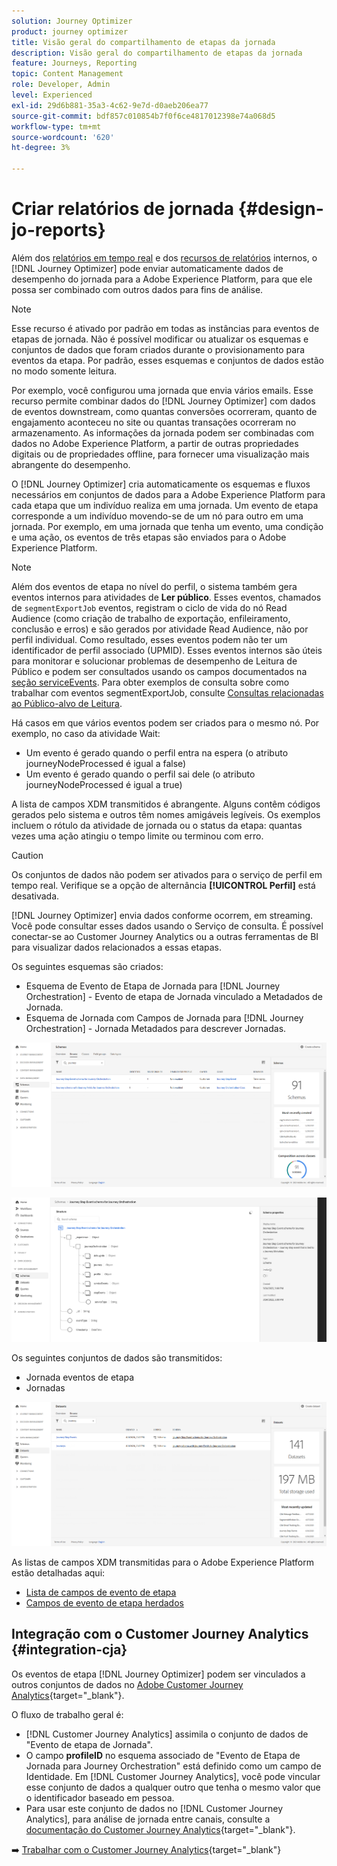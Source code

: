 ```yaml
---
solution: Journey Optimizer
product: journey optimizer
title: Visão geral do compartilhamento de etapas da jornada
description: Visão geral do compartilhamento de etapas da jornada
feature: Journeys, Reporting
topic: Content Management
role: Developer, Admin
level: Experienced
exl-id: 29d6b881-35a3-4c62-9e7d-d0aeb206ea77
source-git-commit: bdf857c010854b7f0f6ce4817012398e74a068d5
workflow-type: tm+mt
source-wordcount: '620'
ht-degree: 3%

---
```


# Criar relatórios de jornada {#design-jo-reports}

Além dos [relatórios em tempo real](live-report.md) e dos [recursos de relatórios](report-gs-cja.md) internos, o [!DNL Journey Optimizer] pode enviar automaticamente dados de desempenho do jornada para a Adobe Experience Platform, para que ele possa ser combinado com outros dados para fins de análise.

>[!NOTE]
>
>Esse recurso é ativado por padrão em todas as instâncias para eventos de etapas de jornada. Não é possível modificar ou atualizar os esquemas e conjuntos de dados que foram criados durante o provisionamento para eventos da etapa. Por padrão, esses esquemas e conjuntos de dados estão no modo somente leitura.

Por exemplo, você configurou uma jornada que envia vários emails. Esse recurso permite combinar dados do [!DNL Journey Optimizer] com dados de eventos downstream, como quantas conversões ocorreram, quanto de engajamento aconteceu no site ou quantas transações ocorreram no armazenamento. As informações da jornada podem ser combinadas com dados no Adobe Experience Platform, a partir de outras propriedades digitais ou de propriedades offline, para fornecer uma visualização mais abrangente do desempenho.

O [!DNL Journey Optimizer] cria automaticamente os esquemas e fluxos necessários em conjuntos de dados para a Adobe Experience Platform para cada etapa que um indivíduo realiza em uma jornada. Um evento de etapa corresponde a um indivíduo movendo-se de um nó para outro em uma jornada. Por exemplo, em uma jornada que tenha um evento, uma condição e uma ação, os eventos de três etapas são enviados para o Adobe Experience Platform.

>[!NOTE]
>
>Além dos eventos de etapa no nível do perfil, o sistema também gera eventos internos para atividades de **Ler público**. Esses eventos, chamados de `segmentExportJob` eventos, registram o ciclo de vida do nó Read Audience (como criação de trabalho de exportação, enfileiramento, conclusão e erros) e são gerados por atividade Read Audience, não por perfil individual. Como resultado, esses eventos podem não ter um identificador de perfil associado (UPMID). Esses eventos internos são úteis para monitorar e solucionar problemas de desempenho de Leitura de Público e podem ser consultados usando os campos documentados na [seção serviceEvents](../reports/sharing-field-list.md#servicevents-field). Para obter exemplos de consulta sobre como trabalhar com eventos segmentExportJob, consulte [Consultas relacionadas ao Público-alvo de Leitura](../reports/query-examples.md#read-segment-queries).

Há casos em que vários eventos podem ser criados para o mesmo nó. Por exemplo, no caso da atividade Wait:

* Um evento é gerado quando o perfil entra na espera (o atributo journeyNodeProcessed é igual a false)
* Um evento é gerado quando o perfil sai dele (o atributo journeyNodeProcessed é igual a true)

A lista de campos XDM transmitidos é abrangente. Alguns contêm códigos gerados pelo sistema e outros têm nomes amigáveis legíveis. Os exemplos incluem o rótulo da atividade de jornada ou o status da etapa: quantas vezes uma ação atingiu o tempo limite ou terminou com erro.

>[!CAUTION]
>
>Os conjuntos de dados não podem ser ativados para o serviço de perfil em tempo real. Verifique se a opção de alternância **[!UICONTROL Perfil]** está desativada.

[!DNL Journey Optimizer] envia dados conforme ocorrem, em streaming. Você pode consultar esses dados usando o Serviço de consulta. É possível conectar-se ao Customer Journey Analytics ou a outras ferramentas de BI para visualizar dados relacionados a essas etapas.

Os seguintes esquemas são criados:

* Esquema de Evento de Etapa de Jornada para [!DNL Journey Orchestration] - Evento de etapa de Jornada vinculado a Metadados de Jornada.
* Esquema de Jornada com Campos de Jornada para [!DNL Journey Orchestration] - Jornada Metadados para descrever Jornadas.

![](assets/sharing1.png)

![](assets/sharing2.png)

Os seguintes conjuntos de dados são transmitidos:

* Jornada eventos de etapa
* Jornadas

![](assets/sharing3.png)

As listas de campos XDM transmitidas para o Adobe Experience Platform estão detalhadas aqui:

* [Lista de campos de evento de etapa](../reports/sharing-field-list.md)
* [Campos de evento de etapa herdados](../reports/sharing-legacy-fields.md)

## Integração com o Customer Journey Analytics {#integration-cja}

Os eventos de etapa [!DNL Journey Optimizer] podem ser vinculados a outros conjuntos de dados no [Adobe Customer Journey Analytics](https://experienceleague.adobe.com/docs/analytics-platform/using/cja-overview/cja-overview.html?lang=pt-BR){target="_blank"}.

O fluxo de trabalho geral é:

* [!DNL Customer Journey Analytics] assimila o conjunto de dados de &quot;Evento de etapa de Jornada&quot;.
* O campo **profileID** no esquema associado de &quot;Evento de Etapa de Jornada para Journey Orchestration&quot; está definido como um campo de Identidade. Em [!DNL Customer Journey Analytics], você pode vincular esse conjunto de dados a qualquer outro que tenha o mesmo valor que o identificador baseado em pessoa.
* Para usar este conjunto de dados no [!DNL Customer Journey Analytics], para análise de jornada entre canais, consulte a [documentação do Customer Journey Analytics](https://experienceleague.adobe.com/docs/analytics-platform/using/cja-usecases/cross-channel.html){target="_blank"}.

➡️ [Trabalhar com o Customer Journey Analytics](cja-ajo.md){target="_blank"}
